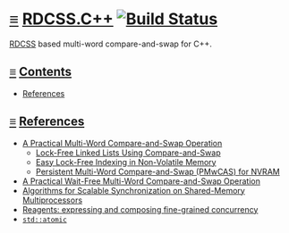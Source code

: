 # [≡](#contents) [RDCSS.C++](#) [![Build Status](https://travis-ci.org/per-framework/rdcss.cpp.svg?branch=v1)](https://travis-ci.org/per-framework/rdcss.cpp)

[RDCSS](https://www.cl.cam.ac.uk/research/srg/netos/papers/2002-casn.pdf) based
multi-word compare-and-swap for C++.

## <a id="contents"></a> [≡](#contents) [Contents](#contents)

- [References](#references)

## <a id="references"></a> [≡](#contents) [References](#references)

- [A Practical Multi-Word Compare-and-Swap Operation](https://www.cl.cam.ac.uk/research/srg/netos/papers/2002-casn.pdf)
  - [Lock-Free Linked Lists Using Compare-and-Swap](http://people.csail.mit.edu/bushl2/rpi/portfolio/lockfree-grape/documents/lock-free-linked-lists.pdf)
  - [Easy Lock-Free Indexing in Non-Volatile Memory](http://justinlevandoski.org/papers/mwcas.pdf)
  - [Persistent Multi-Word Compare-and-Swap (PMwCAS) for NVRAM](https://github.com/Microsoft/pmwcas)
- [A Practical Wait-Free Multi-Word Compare-and-Swap Operation](https://www.osti.gov/servlets/purl/1110662)
- [Algorithms for Scalable Synchronization on Shared-Memory Multiprocessors](http://web.mit.edu/6.173/www/currentsemester/readings/R06-scalable-synchronization-1991.pdf)
- [Reagents: expressing and composing fine-grained concurrency](http://aturon.github.io/academic/reagents.pdf)
- [`std::atomic`](https://en.cppreference.com/w/cpp/atomic/atomic)
